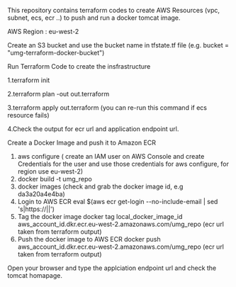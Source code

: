 This repository contains terraform codes to create AWS Resources (vpc, subnet, ecs, ecr ..) to push and run a docker tomcat image.

AWS Region : eu-west-2 

Create an S3 bucket and use the bucket name in tfstate.tf file (e.g. bucket = "umg-terraform-docker-bucket")

Run Terraform Code to create the insfrastructure

1.terraform init

2.terraform plan -out out.terraform

3.terraform apply out.terraform (you can re-run this command if ecs resource fails) 

4.Check the output for ecr url and application endpoint url. 

Create a Docker Image and push it to Amazon ECR

1. aws configure ( create an IAM user on AWS Console and create Credentials for the user and use those credentials for aws configure, for region use eu-west-2)
2. docker build -t umg_repo
3. docker images  (check and grab the docker image id, e.g da3a20a4e4ba) 
4. Login to AWS ECR 
    eval $(aws ecr get-login --no-include-email | sed 's|https://||')
5. Tag the docker image 
    docker tag local_docker_image_id aws_account_id.dkr.ecr.eu-west-2.amazonaws.com/umg_repo (ecr url taken from terraform output)
6. Push the docker image to AWS ECR
    docker push aws_account_id.dkr.ecr.eu-west-2.amazonaws.com/umg_repo (ecr url taken from terraform output)
    
 
Open your browser and type the applciation endpoint url and check the tomcat homapage.  

